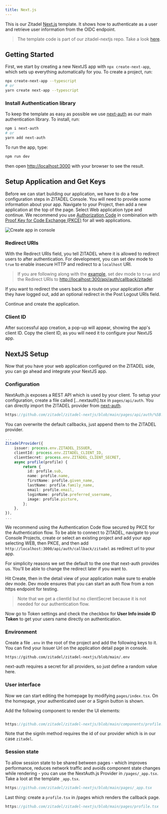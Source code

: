```yaml
---
title: Next.js
---
```


This is our Zitadel [Next.js](https://nextjs.org/) template. It shows how to
authenticate as a user and retrieve user information from the OIDC endpoint.

> The template code is part of our zitadel-nextjs repo. Take a look
> [here](https://github.com/zitadel/zitadel-nextjs).

## Getting Started

First, we start by creating a new NextJS app with `npx create-next-app`, which
sets up everything automatically for you. To create a project, run:

```bash
npx create-next-app --typescript
# or
yarn create next-app --typescript
```

### Install Authentication library

To keep the template as easy as possible we use
[next-auth](https://next-auth.js.org/) as our main authentication library. To
install, run:

```bash
npm i next-auth
# or
yarn add next-auth
```

To run the app, type:

```bash
npm run dev
```

then open [http://localhost:3000](http://localhost:3000) with your browser to
see the result.

## Setup Application and Get Keys

Before we can start building our application, we have to do a few configuration
steps in ZITADEL Console. You will need to provide some information about your
app. Navigate to your Project, then add a new application at the top of the
page. Select Web application type and continue. We recommend you use
[Authorization Code](../../apis/openidoauth/grant-types#authorization-code) in
combination with
[Proof Key for Code Exchange (PKCE)](../../apis/openidoauth/grant-types#proof-key-for-code-exchange)
for all web applications.

![Create app in console](/img/nextjs/app-create.png)

### Redirect URIs

With the Redirect URIs field, you tell ZITADEL where it is allowed to redirect
users to after authentication. For development, you can set dev mode to `true`
to enable insecure HTTP and redirect to a `localhost` URI.

> If you are following along with the
> [example](https://github.com/zitadel/zitadel-examples/tree/main/angular), set
> dev mode to `true` and the Redirect URIs to
> <http://localhost:300/api/auth/callback/zitadel>.

If you want to redirect the users back to a route on your application after they
have logged out, add an optional redirect in the Post Logout URIs field.

Continue and create the application.

### Client ID

After successful app creation, a pop-up will appear, showing the app's client
ID. Copy the client ID, as you will need it to configure your NextJS app.

## NextJS Setup

Now that you have your web application configured on the ZITADEL side, you can
go ahead and integrate your NextJS app.

### Configuration

NextAuth.js exposes a REST API which is used by your client. To setup your
configuration, create a file called [...nextauth].tsx in `pages/api/auth`. You
can directly import the ZITADEL provider from
[next-auth](https://next-auth.js.org/providers/zitadel).

```ts reference
https://github.com/zitadel/zitadel-nextjs/blob/main/pages/api/auth/%5B...nextauth%5D.tsx
```

You can overwrite the default callbacks, just append them to the ZITADEL
provider.

```ts
...
ZitadelProvider({
    issuer: process.env.ZITADEL_ISSUER,
    clientId: process.env.ZITADEL_CLIENT_ID,
    clientSecret: process.env.ZITADEL_CLIENT_SECRET,
    async profile(profile) {
        return {
          id: profile.sub,
          name: profile.name,
          firstName: profile.given_name,
          lastName: profile.family_name,
          email: profile.email,
          loginName: profile.preferred_username,
          image: profile.picture,
        };
    },
}),
...
```

We recommend using the Authentication Code flow secured by PKCE for the
Authentication flow. To be able to connect to ZITADEL, navigate to your Console
Projects, create or select an existing project and add your app selecting WEB,
then PKCE, and then add `http://localhost:3000/api/auth/callback/zitadel` as
redirect url to your app.

For simplicity reasons we set the default to the one that next-auth provides us.
You'll be able to change the redirect later if you want to.

Hit Create, then in the detail view of your application make sure to enable dev
mode. Dev mode ensures that you can start an auth flow from a non https endpoint
for testing.

> Note that we get a clientId but no clientSecret because it is not needed for
> our authentication flow.

Now go to Token settings and check the checkbox for **User Info inside ID
Token** to get your users name directly on authentication.

### Environment

Create a file `.env` in the root of the project and add the following keys to
it. You can find your Issuer Url on the application detail page in console.

```env reference
https://github.com/zitadel/zitadel-nextjs/blob/main/.env
```

next-auth requires a secret for all providers, so just define a random value
here.

### User interface

Now we can start editing the homepage by modifying `pages/index.tsx`. On the
homepage, your authenticated user or a Signin button is shown.

Add the following component to render the UI elements:

```ts reference

https://github.com/zitadel/zitadel-nextjs/blob/main/components/profile.tsx#L4-L38
```

Note that the signIn method requires the id of our provider which is in our case
`zitadel`.

### Session state

To allow session state to be shared between pages - which improves performance,
reduces network traffic and avoids component state changes while rendering - you
can use the NextAuth.js Provider in `/pages/_app.tsx`. Take a loot at the
template `_app.tsx`.

```ts reference
https://github.com/zitadel/zitadel-nextjs/blob/main/pages/_app.tsx
```

Last thing: create a `profile.tsx` in /pages which renders the callback page.

```ts reference
https://github.com/zitadel/zitadel-nextjs/blob/main/pages/profile.tsx
```
